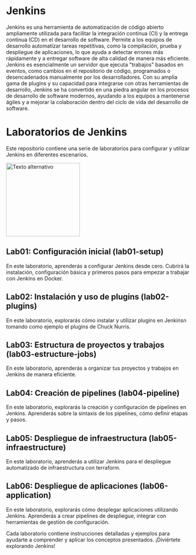 # Jenkins

Jenkins es una herramienta de automatización de código abierto ampliamente utilizada para facilitar la integración continua (CI) y la entrega continua (CD) en el desarrollo de software. Permite a los equipos de desarrollo automatizar tareas repetitivas, como la compilación, prueba y despliegue de aplicaciones, lo que ayuda a detectar errores más rápidamente y a entregar software de alta calidad de manera más eficiente. Jenkins es esencialmente un servidor que ejecuta "trabajos" basados en eventos, como cambios en el repositorio de código, programados o desencadenados manualmente por los desarrolladores. Con su amplia gama de plugins y su capacidad para integrarse con otras herramientas de desarrollo, Jenkins se ha convertido en una piedra angular en los procesos de desarrollo de software modernos, ayudando a los equipos a mantenerse ágiles y a mejorar la colaboración dentro del ciclo de vida del desarrollo de software.

# Laboratorios de Jenkins

Este repositorio contiene una serie de laboratorios para configurar y utilizar Jenkins en diferentes escenarios.

<img src="https://www.jenkins.io/images/logos/fire/fire.png" alt="Texto alternativo" width="200"/>

## Lab01: Configuración inicial (lab01-setup)

En este laboratorio, aprenderás a configurar Jenkins desde cero. Cubrirá la instalación, configuración básica y primeros pasos para empezar a trabajar con Jenkins en Docker.

## Lab02: Instalación y uso de plugins (lab02-plugins)

En este laboratorio, explorarás cómo instalar y utilizar plugins en Jenkinsn tomando como ejemplo el plugins de Chuck Nurris.

## Lab03: Estructura de proyectos y trabajos (lab03-estructure-jobs)

En este laboratorio, aprenderás a organizar tus proyectos y trabajos en Jenkins de manera eficiente.

## Lab04: Creación de pipelines (lab04-pipeline)

En este laboratorio, explorarás la creación y configuración de pipelines en Jenkins. Aprenderás sobre la sintaxis de los pipelines, cómo definir etapas y pasos.

## Lab05: Despliegue de infraestructura (lab05-infraestructure)

En este laboratorio, aprenderás a utilizar Jenkins para el despliegue automatizado de infraestructura con terraform.

## Lab06: Despliegue de aplicaciones (lab06-application)

En este laboratorio, explorarás cómo desplegar aplicaciones utilizando Jenkins. Aprenderás a crear pipelines de despliegue, integrar con herramientas de gestión de configuración.

Cada laboratorio contiene instrucciones detalladas y ejemplos para ayudarte a comprender y aplicar los conceptos presentados. ¡Diviértete explorando Jenkins!